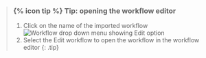 > ### {% icon tip %} Tip: opening the workflow editor
>
> 1. Click on the name of the imported workflow
> ![Workflow drop down menu showing Edit option](../../../galaxy-interface/images/edit_workflow.png "When you click on the name of a workflow it will open a drop down menu whose first option is Edit. Select the Edit option to edit the workflow.")
> 2. Select the Edit workflow to open the workflow in the workflow editor
{: .tip}